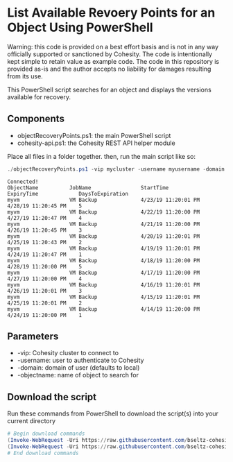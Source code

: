 # List Available Revoery Points for an Object Using PowerShell

Warning: this code is provided on a best effort basis and is not in any way officially supported or sanctioned by Cohesity. The code is intentionally kept simple to retain value as example code. The code in this repository is provided as-is and the author accepts no liability for damages resulting from its use.

This PowerShell script searches for an object and displays the versions available for recovery.

## Components

* objectRecoveryPoints.ps1: the main PowerShell script
* cohesity-api.ps1: the Cohesity REST API helper module

Place all files in a folder together. then, run the main script like so:

```powershell
./objectRecoveryPoints.ps1 -vip mycluster -username myusername -domain mydomain.net -objectname myvm
```

```text
Connected!
ObjectName          JobName                StartTime              ExpiryTime             DaysToExpiration
myvm                VM Backup              4/23/19 11:20:01 PM    4/28/19 11:20:45 PM    5
myvm                VM Backup              4/22/19 11:20:00 PM    4/27/19 11:20:47 PM    4
myvm                VM Backup              4/21/19 11:20:00 PM    4/26/19 11:20:45 PM    3
myvm                VM Backup              4/20/19 11:20:01 PM    4/25/19 11:20:43 PM    2
myvm                VM Backup              4/19/19 11:20:01 PM    4/24/19 11:20:47 PM    1
myvm                VM Backup              4/18/19 11:20:00 PM    4/28/19 11:20:00 PM    5
myvm                VM Backup              4/17/19 11:20:00 PM    4/27/19 11:20:00 PM    4
myvm                VM Backup              4/16/19 11:20:01 PM    4/26/19 11:20:01 PM    3
myvm                VM Backup              4/15/19 11:20:01 PM    4/25/19 11:20:01 PM    2
myvm                VM Backup              4/14/19 11:20:00 PM    4/24/19 11:20:00 PM    1
```

## Parameters

* -vip: Cohesity cluster to connect to
* -username: user to authenticate to Cohesity
* -domain: domain of user (defaults to local)
* -objectname: name of object to search for

## Download the script

Run these commands from PowerShell to download the script(s) into your current directory

```powershell
# Begin download commands
(Invoke-WebRequest -Uri https://raw.githubusercontent.com/bseltz-cohesity/scripts/master/powershell/objectRecoveryPoints/objectRecoveryPoints.ps1).content | Out-File objectRecoveryPoints.ps1; (Get-Content objectRecoveryPoints.ps1) | Set-Content objectRecoveryPoints.ps1
(Invoke-WebRequest -Uri https://raw.githubusercontent.com/bseltz-cohesity/scripts/master/powershell/objectRecoveryPoints/cohesity-api.ps1).content | Out-File cohesity-api.ps1; (Get-Content cohesity-api.ps1) | Set-Content cohesity-api.ps1
# End download commands
```
